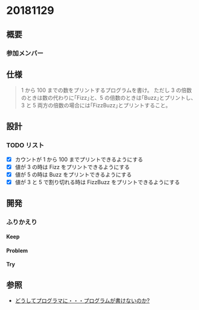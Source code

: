 # 20181129

## 概要

### 参加メンバー

## 仕様

> 1 から 100 までの数をプリントするプログラムを書け。
> ただし 3 の倍数のときは数の代わりに｢Fizz｣と、5 の倍数のときは｢Buzz｣とプリントし、3 と 5 両方の倍数の場合には｢FizzBuzz｣とプリントすること。

## 設計

### TODO リスト

- [x] カウントが 1 から 100 までプリントできるようにする
- [x] 値が 3 の時は Fizz をプリントできるようにする
- [x] 値が 5 の時は Buzz をプリントできるようにする
- [x] 値が 3 と 5 で割り切れる時は FizzBuzz をプリントできるようにする

## 開発

### ふりかえり

#### Keep

#### Problem

#### Try

## 参照

- [どうしてプログラマに・・・プログラムが書けないのか?](http://www.aoky.net/articles/jeff_atwood/why_cant_programmers_program.htm)
